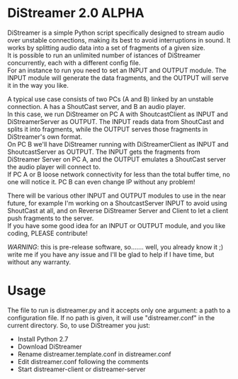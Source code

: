 # DiStreamer 2.0 ALPHA
DiStreamer is a simple Python script specifically designed to stream audio over unstable connections, making its best to avoid interruptions in sound. It works by splitting audio data into a set of fragments of a given size.  
It is possible to run an unlimited number of istances of DiStreamer concurrently, each with a different config file.  
For an instance to run you need to set an INPUT and OUTPUT module. The INPUT module will generate the data fragments, and the OUTPUT will serve it in the way you like.  
  
A typical use case consists of two PCs (A and B) linked by an unstable connection. A has a ShoutCast server, and B an audio player.  
In this case, we run DiStreamer on PC A with ShoutcastClient as INPUT and DiStreamerServer as OUTPUT. The INPUT reads data from ShoutCast and splits it into fragments, while the OUTPUT serves those fragments in DiStreamer's own format.  
On PC B we'll have DiStreamer running with DiStreamerClient as INPUT and ShoutcastServer as OUTPUT. The INPUT gets the fragments from DiStreamer Server on PC A, and the OUTPUT emulates a ShoutCast server the audio player will connect to.  
If PC A or B loose network connectivity for less than the total buffer time, no one will notice it. PC B can even change IP without any problem!  
  
There will be various other INPUT and OUTPUT modules to use in the near future, for example I'm working on a ShoutcastServer INPUT to avoid using ShoutCast at all, and on Reverse DiStreamer Server and Client to let a client push fragments to the server.  
If you have some good idea for an INPUT or OUTPUT module, and you like coding, PLEASE contribute!
  
*WARNING*: this is pre-release software, so....... well, you already know it ;) write me if you have any issue and I'll be glad to help if I have time, but without any warranty.

# Usage
The file to run is distreamer.py and it accepts only one argument: a path to a configuration file. If no path is given, it will use "distreamer.conf" in the current directory.
So, to use DiStreamer you just:
- Install Python 2.7
- Download DiStreamer
- Rename distreamer.template.conf in distreamer.conf
- Edit distreamer.conf following the comments
- Start distreamer-client or distreamer-server